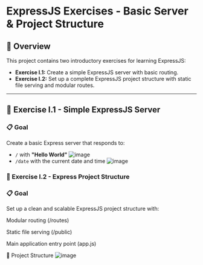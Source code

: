 # ExpressJS Exercises - Basic Server & Project Structure

## 📘 Overview

This project contains two introductory exercises for learning ExpressJS:

- **Exercise I.1:** Create a simple ExpressJS server with basic routing.
- **Exercise I.2:** Set up a complete ExpressJS project structure with static file serving and modular routes.

---

## 🧪 Exercise I.1 - Simple ExpressJS Server

### 📋 Goal

Create a basic Express server that responds to:

- `/` with **"Hello World"**
  ![image](https://github.com/user-attachments/assets/0b71ec4d-4bae-4b46-95ef-6425342034d0)
- `/date` with the current date and time
  ![image](https://github.com/user-attachments/assets/e80a3b55-11bb-4b0a-96ea-c22948356a56)

### 🧱 Exercise I.2 - Express Project Structure

### 📋 Goal
Set up a clean and scalable ExpressJS project structure with:

Modular routing (/routes)

Static file serving (/public)

Main application entry point (app.js)

📁 Project Structure
![image](https://github.com/user-attachments/assets/fbab776a-ba46-47a8-b2f0-5eca7c133c00)

